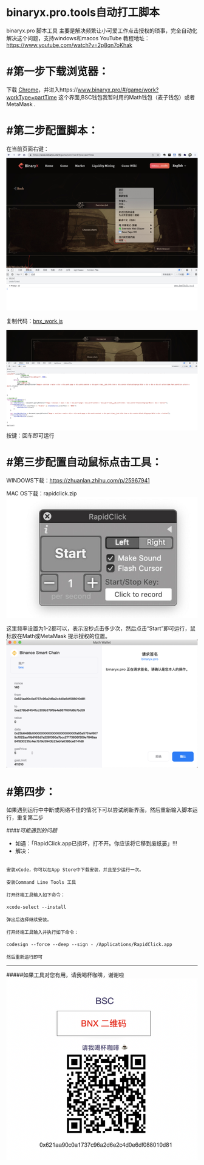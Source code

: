 # binaryx.pro.tools自动打工脚本
binaryx.pro 脚本工具
主要是解决频繁让小可爱工作点击授权的琐事，完全自动化解决这个问题，支持windows和macos
YouTube 教程地址：https://www.youtube.com/watch?v=2p8qn7oKhak

# #第一步下载浏览器：
下载 [Chrome](https://www.google.com/intl/zh-CN/chrome/ "Chrome")，并进入https://www.binaryx.pro/#/game/work?workType=partTime 这个界面,BSC钱包我暂时用的Math钱包（麦子钱包）或者 MetaMask .

# #第二步配置脚本：
在当前页面右键：
[![](https://github.com/coin123io/binaryx.pro.tools/blob/main/image/a75de11c47f9e40d456fc0b0a9ec0e3a9ce9513e.jpeg?raw=true)]()

复制代码：[bnx_work.js](https://github.com/coin123io/binaryx.pro.tools/blob/main/bnx_work.js "bnx_work.js")


![](https://github.com/coin123io/binaryx.pro.tools/blob/main/image/48591a9e9a142c5ce22df066ce16439ed5620c0e.jpeg?raw=true)
按键：回车即可运行

# #第三步配置自动鼠标点击工具：


WINDOWS下载：https://zhuanlan.zhihu.com/p/25967941


MAC OS下载：rapidclick.zip
![](https://github.com/coin123io/binaryx.pro.tools/blob/main/image/de5ba2884360b997917831efee21840d96266cfd.jpeg?raw=true)

这里频率设置为1-2都可以，表示没秒点击多少次，然后点击“Start”即可运行，鼠标放在Math或MetaMask 提示授权的位置。
![](https://github.com/coin123io/binaryx.pro.tools/blob/main/image/95945a03435a2f8345200f26d8acf7da3d409600.png?raw=true)


# #第四步：

如果遇到运行中中断或网络不佳的情况下可以尝试刷新界面，然后重新输入脚本运行，重复第二步



####*可能遇到的问题*
- 如遇：「RapidClick.app已损坏，打不开。你应该将它移到废纸篓」!!!
- 解决：
```

安装xCode，你可以在App Store中下载安装，并且至少运行一次。

安装Command Line Tools 工具

打开终端工具输入如下命令：

xcode-select --install

弹出后选择继续安装。

打开终端工具输入并执行如下命令：

codesign --force --deep --sign - /Applications/RapidClick.app

然后重新运行即可

```

------------

#####如果工具对您有用，请我喝杯咖啡，谢谢啦
![](https://github.com/coin123io/binaryx.pro.tools/blob/main/image/Snipaste_2021-11-24_15-18-13.png?raw=true)
